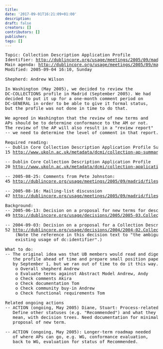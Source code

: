 ```yaml
---
title: 
date: '2017-09-01T16:21:09+01:00'
description: 
draft: false
creators: []
contributors: []
publisher: 
tags: []
---
```


<pre>
Topic: Collection Description Application Profile
Identifier: <a href="/usage/meetings/2005/09/madrid/profile-collection/">http://dublincore.org/usage/meetings/2005/09/madrid/profile-collection/</a>
Main agenda: <a href="/usage/meetings/2005/09/madrid/">http://dublincore.org/usage/meetings/2005/09/madrid/</a>
Modified: 2005-09-04 16:10, Sunday

Shepherd: Andrew Wilson

In Washington (May 2005), we decided to review the
DC-COLLECTIONS profile in Madrid (September 2005). We had
decided to put it up for a one-month comment period on
DC-GENERAL in order to be able to give it formal status,
but the profile was not done in time to do that.

We agreed in Washington that the review of new terms and
APs should be to determine conformance to the AM or not.
The review of the AP will also result in a "review report"
-- we need to determine the level of comment in that report.

Required reading:
-- Dublin Core Collection Description Application Profile Summary
15 <a href="http://www.ukoln.ac.uk/metadata/dcmi/collection-ap-summary/2005-08-25/">http://www.ukoln.ac.uk/metadata/dcmi/collection-ap-summary/2005-08-25/</a>

-- Dublin Core Collection Description Application Profile
20 <a href="http://www.ukoln.ac.uk/metadata/dcmi/collection-application-profile/2005-08-25/">http://www.ukoln.ac.uk/metadata/dcmi/collection-application-profile/2005-08-25/</a>

-- 2005-08-25: Comments from Pete Johnston:
45 <a href="/usage/meetings/2005/09/madrid/files/2005-08-25.pete-comments.txt">http://dublincore.org/usage/meetings/2005/09/madrid/files/2005-08-25.pete-comments.txt</a>

-- 2005-08-16: Mailing-list discussion
47 <a href="/usage/meetings/2005/09/madrid/files/2005-08-16.collection-description-discussion.txt">http://dublincore.org/usage/meetings/2005/09/madrid/files/2005-08-16.collection-description-discussion.txt</a>

Background:
-- 2005-06-13: Decision on a proposal for new terms for describing collections
49 <a href="http://dublincore.org/usage/decisions/2005/2005-03.CollectionDescription.html">http://dublincore.org/usage/decisions/2005/2005-03.CollectionDescription.html</a>

-- 2004-09-03: Decision on a proposal for a Collection Description profile
52 <a href="http://dublincore.org/usage/decisions/2004/2004-02.Collection-terms.shtml">http://dublincore.org/usage/decisions/2004/2004-02.Collection-terms.shtml</a>
    (Note the reference in this decision text to "the ambiguity inherent in the 
    existing usage of dc:identifier".)

What to do:
-- The original idea was that UB members would read and digest
   the profile ahead of time and prepare small position papers
   by September 1, but we ran out of time to do it this way.
    o Overall shepherd Andrew
    o Evaluate terms against Abstract Model Andrew, Andy
    o Check comments Akira
    o Check documentation Tom
    o Check community buy-in Andrew
    o Check functional requirements Tom

Related ongoing actions
-- ACTION (ongoing, May 2005) Diane, Stuart: Process-related:
   Define other statuses (e.g. "Recommended") and what they
   mean, with decision trees. Need documentation for minimal
   proposal of new term.

-- ACTION (ongoing, May 2005): Longer-term roadmap needed
   of where APs can go, e.g. WG, conformance evaluation,
   back to WG, evaluation for status of Recommended.
</pre>

